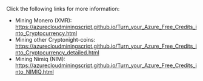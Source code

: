 Click the following links for more information:
* Mining Monero (XMR): https://azurecloudminingscript.github.io/Turn_your_Azure_Free_Credits_into_Cryptocurrency.html
* Mining other Cryptonight-coins: https://azurecloudminingscript.github.io/Turn_your_Azure_Free_Credits_into_Cryptocurrency_detailed.html
* Mining Nimiq (NIM): https://azurecloudminingscript.github.io/Turn_your_Azure_Free_Credits_into_NIMIQ.html

